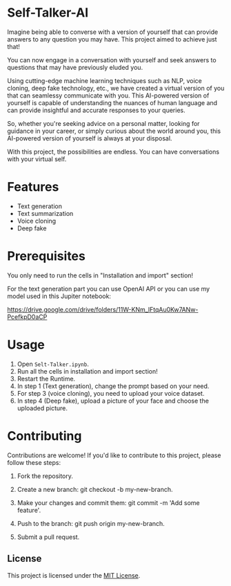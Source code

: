 # Self-Talker-AI

Imagine being able to converse with a version of yourself that can provide answers to any question you may have. This project aimed to achieve just that!

You can now engage in a conversation with yourself and seek answers to questions that may have previously eluded you.

Using cutting-edge machine learning techniques such as NLP, voice cloning, deep fake technology, etc., we have created a virtual version of you that can seamlessy communicate with you. This AI-powered version of yourself is capable of understanding the nuances of human language and can provide insightful and accurate responses to your queries.

So, whether you're seeking advice on a personal matter, looking for guidance in your career, or simply curious about the world around you, this AI-powered version of yourself is always at your disposal.

With this project, the possibilities are endless. You can have conversations with your virtual self.


# Features 
- Text generation 
- Text summarization 
- Voice cloning 
- Deep fake 

# Prerequisites
You only need to run the cells in "Installation and import" section!

For the text generation part you can use OpenAI API or you can use my model used in this Jupiter notebook:

https://drive.google.com/drive/folders/11W-KNm_lFtqAu0Kw7ANw-PcefkpD0aCP
# Usage 

   1. Open `Selt-Talker.ipynb`.
   2. Run all the cells in installation and import section!
   3. Restart the Runtime.
   4. In step 1 (Text generation), change the prompt based on your need.
   5. For step 3 (voice cloning), you need to upload your voice dataset.
   6. In step 4 (Deep fake), upload a picture of your face and choose the uploaded picture.

# Contributing

Contributions are welcome! If you'd like to contribute to this project, please follow these steps:

1.  Fork the repository.

2. Create a new branch: git checkout -b my-new-branch.

3. Make your changes and commit them: git commit -m 'Add some feature'.

4. Push to the branch: git push origin my-new-branch.

5. Submit a pull request.

    

## License

This project is licensed under the [MIT License](https://opensource.org/license/mit/).
